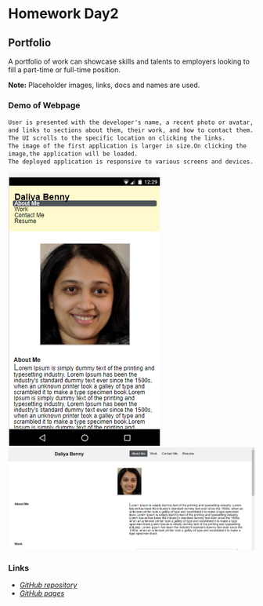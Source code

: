 # Homework Day2
## Portfolio
A portfolio of work can showcase skills and talents to employers looking to fill a part-time or full-time position.

**Note:**  Placeholder images, links, docs and names are used.
### Demo of Webpage    
```
User is presented with the developer's name, a recent photo or avatar, and links to sections about them, their work, and how to contact them.
The UI scrolls to the specific location on clicking the links.
The image of the first application is larger in size.On clicking the image,the application will be loaded.
The deployed application is responsive to various screens and devices.
 ```  

![Demo of webpage on small screens](/assets/screenshots/SmallScreen.png)
![Demo of webpage on larger screens](/assets/screenshots/LargerScreen.png)

### Links   
* [*GitHub repository*](git@github.com:daliyaebenny/Portfolio.git)   
* [*GitHub pages*](https://daliyaebenny.github.io/Portfolio/)
